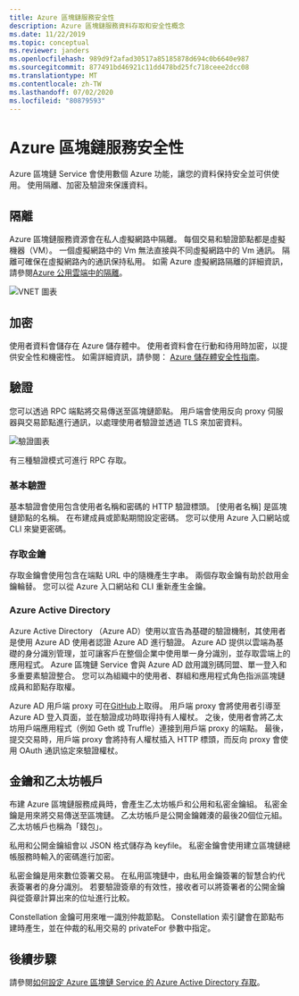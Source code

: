 ```yaml
---
title: Azure 區塊鏈服務安全性
description: Azure 區塊鏈服務資料存取和安全性概念
ms.date: 11/22/2019
ms.topic: conceptual
ms.reviewer: janders
ms.openlocfilehash: 989d9f2afad30517a85185878d694c0b6640e987
ms.sourcegitcommit: 877491bd46921c11dd478bd25fc718ceee2dcc08
ms.translationtype: MT
ms.contentlocale: zh-TW
ms.lasthandoff: 07/02/2020
ms.locfileid: "80879593"
---
```

# <a name="azure-blockchain-service-security"></a>Azure 區塊鏈服務安全性

Azure 區塊鏈 Service 會使用數個 Azure 功能，讓您的資料保持安全並可供使用。 使用隔離、加密及驗證來保護資料。

## <a name="isolation"></a>隔離

Azure 區塊鏈服務資源會在私人虛擬網路中隔離。 每個交易和驗證節點都是虛擬機器（VM）。 一個虛擬網路中的 Vm 無法直接與不同虛擬網路中的 Vm 通訊。 隔離可確保在虛擬網路內的通訊保持私用。 如需 Azure 虛擬網路隔離的詳細資訊，請參閱[Azure 公用雲端中的隔離](../../security/fundamentals/isolation-choices.md#networking-isolation)。

![VNET 圖表](./media/data-security/vnet.png)

## <a name="encryption"></a>加密

使用者資料會儲存在 Azure 儲存體中。 使用者資料會在行動和待用時加密，以提供安全性和機密性。 如需詳細資訊，請參閱： [Azure 儲存體安全性指南](../../storage/blobs/security-recommendations.md)。

## <a name="authentication"></a>驗證

您可以透過 RPC 端點將交易傳送至區塊鏈節點。 用戶端會使用反向 proxy 伺服器與交易節點進行通訊，以處理使用者驗證並透過 TLS 來加密資料。

![驗證圖表](./media/data-security/authentication.png)

有三種驗證模式可進行 RPC 存取。

### <a name="basic-authentication"></a>基本驗證

基本驗證會使用包含使用者名稱和密碼的 HTTP 驗證標頭。 [使用者名稱] 是區塊鏈節點的名稱。 在布建成員或節點期間設定密碼。 您可以使用 Azure 入口網站或 CLI 來變更密碼。

### <a name="access-keys"></a>存取金鑰

存取金鑰會使用包含在端點 URL 中的隨機產生字串。 兩個存取金鑰有助於啟用金鑰輪替。 您可以從 Azure 入口網站和 CLI 重新產生金鑰。

### <a name="azure-active-directory"></a>Azure Active Directory

Azure Active Directory （Azure AD）使用以宣告為基礎的驗證機制，其使用者是使用 Azure AD 使用者認證 Azure AD 進行驗證。 Azure AD 提供以雲端為基礎的身分識別管理，並可讓客戶在整個企業中使用單一身分識別，並存取雲端上的應用程式。 Azure 區塊鏈 Service 會與 Azure AD 啟用識別碼同盟、單一登入和多重要素驗證整合。 您可以為組織中的使用者、群組和應用程式角色指派區塊鏈成員和節點存取權。

Azure AD 用戶端 proxy 可在[GitHub](https://github.com/Microsoft/azure-blockchain-connector/releases)上取得。 用戶端 proxy 會將使用者引導至 Azure AD 登入頁面，並在驗證成功時取得持有人權杖。 之後，使用者會將乙太坊用戶端應用程式（例如 Geth 或 Truffle）連接到用戶端 proxy 的端點。 最後，提交交易時，用戶端 proxy 會將持有人權杖插入 HTTP 標頭，而反向 proxy 會使用 OAuth 通訊協定來驗證權杖。

## <a name="keys-and-ethereum-accounts"></a>金鑰和乙太坊帳戶

布建 Azure 區塊鏈服務成員時，會產生乙太坊帳戶和公用和私密金鑰組。 私密金鑰是用來將交易傳送至區塊鏈。 乙太坊帳戶是公開金鑰雜湊的最後20個位元組。 乙太坊帳戶也稱為「錢包」。

私用和公開金鑰組會以 JSON 格式儲存為 keyfile。 私密金鑰會使用建立區塊鏈總帳服務時輸入的密碼進行加密。

私密金鑰是用來數位簽署交易。 在私用區塊鏈中，由私用金鑰簽署的智慧合約代表簽署者的身分識別。 若要驗證簽章的有效性，接收者可以將簽署者的公開金鑰與從簽章計算出來的位址進行比較。

Constellation 金鑰可用來唯一識別仲裁節點。 Constellation 索引鍵會在節點布建時產生，並在仲裁的私用交易的 privateFor 參數中指定。

## <a name="next-steps"></a>後續步驟

請參閱[如何設定 Azure 區塊鏈 Service 的 Azure Active Directory 存取](configure-aad.md)。
